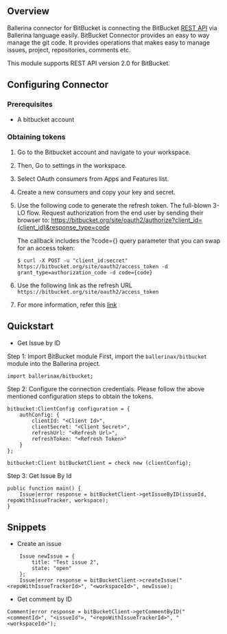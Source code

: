 ## Overview
Ballerina connector for BitBucket is connecting the BitBucket [REST API](https://developer.atlassian.com/bitbucket/api/2/reference/) via Ballerina language easily. BitBucket Connector provides an easy to way manage the git code. It provides operations that 
makes easy to manage issues, project, repositories, comments etc.

This module supports REST API version 2.0 for BitBucket.
 
## Configuring Connector

### Prerequisites
- A bitbucket account

### Obtaining tokens
1. Go to the Bitbucket account and navigate to your workspace.
2. Then, Go to settings in the workspace.
3. Select OAuth consumers from Apps and Features list.
4. Create a new consumers and copy your key and secret.
5. Use the following code to generate the refresh token. The full-blown 3-LO flow. Request authorization from the end user by sending their browser to:
    https://bitbucket.org/site/oauth2/authorize?client_id={client_id}&response_type=code

    The callback includes the ?code={} query parameter that you can swap for an access token:
    ```
    $ curl -X POST -u "client_id:secret" https://bitbucket.org/site/oauth2/access_token -d grant_type=authorization_code -d code={code}
    ```

6. Use the following link as the refresh URL
    `https://bitbucket.org/site/oauth2/access_token`

7. For more information, refer this [link](https://developer.atlassian.com/bitbucket/api/2/reference/?utm_source=%2Fbitbucket%2Fapi%2F2%2Freference&utm_medium=302)
 
## Quickstart

* Get Issue by ID

Step 1: Import BitBucket module
First, import the `ballerinax/bitbucket` module into the Ballerina project.
```ballerina
import ballerinax/bitbucket;
```
Step 2: Configure the connection credentials.
Please follow the above mentioned configuration steps to obtain the tokens.
```ballerina
bitbucket:ClientConfig configuration = {
    authConfig: {
        clientId: "<Client Id>",
        clientSecret: "<Client Secret>",
        refreshUrl: "<Refresh Url>",
        refreshToken: "<Refresh Token>"
    }
};

bitbucket:Client bitBucketClient = check new (clientConfig);

```
Step 3: Get Issue By Id

```ballerina
public function main() {
    Issue|error response = bitBucketClient->getIssueByID(issueId, repoWithIssueTracker, workspace);
}
``` 

## Snippets

* Create an issue
```ballerina
    Issue newIssue = {
        title: "Test issue 2",
        state: "open"
    };
    Issue|error response = bitBucketClient->createIssue("<repoWithIssueTrackerId>", "<workspaceId>", newIssue);
```

* Get comment by ID

```ballerina
Comment|error response = bitBucketClient->getCommentByID("<commentId>", "<issueId">, "<repoWithIssueTrackerId>", "<workspaceId>");
```
